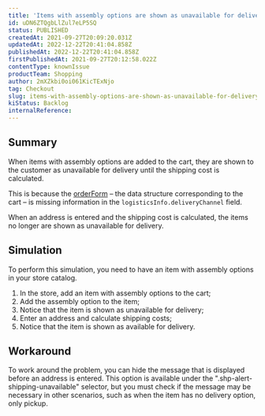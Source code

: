 ```yaml
---
title: 'Items with assembly options are shown as unavailable for delivery'
id: uDN6ZTQgbLlZul7eLP5SQ
status: PUBLISHED
createdAt: 2021-09-27T20:09:20.031Z
updatedAt: 2022-12-22T20:41:04.858Z
publishedAt: 2022-12-22T20:41:04.858Z
firstPublishedAt: 2021-09-27T20:12:58.022Z
contentType: knownIssue
productTeam: Shopping
author: 2mXZkbi0oi061KicTExNjo
tag: Checkout
slug: items-with-assembly-options-are-shown-as-unavailable-for-delivery
kiStatus: Backlog
internalReference: 
---
```


## Summary

When items with assembly options are added to the cart, they are shown to the customer as unavailable for delivery until the shipping cost is calculated.

This is because the [orderForm](https://developers.vtex.com/vtex-rest-api/reference/checkout-api-overview) – the data structure corresponding to the cart – is missing information in the `logisticsInfo.deliveryChannel` field.

When an address is entered and the shipping cost is calculated, the items no longer are shown as unavailable for delivery.


## Simulation

To perform this simulation, you need to have an item with assembly options in your store catalog.

1. In the store, add an item with assembly options to the cart;
2. Add the assembly option to the item;
3. Notice that the item is shown as unavailable for delivery;
4. Enter an address and calculate shipping costs;
5. Notice that the item is shown as available for delivery.


## Workaround

To work around the problem, you can hide the message that is displayed before an address is entered. This option is available under the ".shp-alert-shipping-unavailable" selector, but you must check if the message may be necessary in other scenarios, such as when the item has no delivery option, only pickup.

